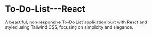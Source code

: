 # To-Do-List---React
A beautiful, non-responsive To-Do List application built with React and styled using Tailwind CSS, focusing on simplicity and elegance.
